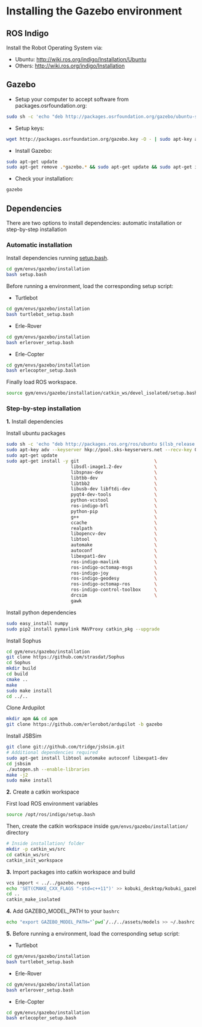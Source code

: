 # Installing the Gazebo environment

## ROS Indigo

Install the Robot Operating System via:

- Ubuntu: http://wiki.ros.org/indigo/Installation/Ubuntu
- Others: http://wiki.ros.org/indigo/Installation 

## Gazebo

- Setup your computer to accept software from packages.osrfoundation.org:

```bash
sudo sh -c 'echo "deb http://packages.osrfoundation.org/gazebo/ubuntu-stable `lsb_release -cs` main" > /etc/apt/sources.list.d/gazebo-stable.list'
```
- Setup keys:

```bash
wget http://packages.osrfoundation.org/gazebo.key -O - | sudo apt-key add -
```
- Install Gazebo:

```bash
sudo apt-get update
sudo apt-get remove .*gazebo.* && sudo apt-get update && sudo apt-get install gazebo7 libgazebo7-dev
```

- Check your installation:

```bash
gazebo
```

## Dependencies

There are two options to install dependencies: automatic installation or step-by-step installation

### Automatic installation

Install dependencies running [setup.bash](installation/setup.bash).

```bash
cd gym/envs/gazebo/installation
bash setup.bash
```
Before running a environment, load the corresponding setup script:

- Turtlebot

```bash
cd gym/envs/gazebo/installation
bash turtlebot_setup.bash
```
- Erle-Rover

```bash
cd gym/envs/gazebo/installation
bash erlerover_setup.bash
```

- Erle-Copter

```bash
cd gym/envs/gazebo/installation
bash erlecopter_setup.bash
```

Finally load ROS workspace.

```bash
source gym/envs/gazebo/installation/catkin_ws/devel_isolated/setup.bash
```
### Step-by-step installation

**1.** Install dependencies

Install ubuntu packages
```bash
sudo sh -c 'echo "deb http://packages.ros.org/ros/ubuntu $(lsb_release -sc) main" > /etc/apt/sources.list.d/ros-latest.list'
sudo apt-key adv --keyserver hkp://pool.sks-keyservers.net --recv-key 0xB01FA116
sudo apt-get update
sudo apt-get install -y git                            \
                        libsdl-image1.2-dev            \
                        libspnav-dev                   \
                        libtbb-dev                     \
                        libtbb2                        \
                        libusb-dev libftdi-dev         \
                        pyqt4-dev-tools                \
                        python-vcstool                 \
                        ros-indigo-bfl                 \
                        python-pip                     \
                        g++                            \
                        ccache                         \
                        realpath                       \
                        libopencv-dev                  \
                        libtool                        \
                        automake                       \
                        autoconf                       \
                        libexpat1-dev                  \
                        ros-indigo-mavlink             \
                        ros-indigo-octomap-msgs        \
                        ros-indigo-joy                 \
                        ros-indigo-geodesy             \
                        ros-indigo-octomap-ros         \
                        ros-indigo-control-toolbox     \
                        drcsim                         \
                        gawk
```

Install python dependencies

```bash
sudo easy_install numpy
sudo pip2 install pymavlink MAVProxy catkin_pkg --upgrade
```

Install Sophus
```bash
cd gym/envs/gazebo/installation
git clone https://github.com/strasdat/Sophus
cd Sophus
mkdir build
cd build
cmake ..
make
sudo make install
cd ../..
```

Clone Ardupilot
```bash
mkdir apm && cd apm
git clone https://github.com/erlerobot/ardupilot -b gazebo
```

Install JSBSim
```bash
git clone git://github.com/tridge/jsbsim.git
# Additional dependencies required
sudo apt-get install libtool automake autoconf libexpat1-dev 
cd jsbsim
./autogen.sh --enable-libraries
make -j2
sudo make install
```

**2.** Create a catkin workspace

First load ROS environment variables
```bash
source /opt/ros/indigo/setup.bash
```
Then, create the catkin workspace inside `gym/envs/gazebo/installation/` directory

```bash
# Inside installation/ folder
mkdir -p catkin_ws/src
cd catkin_ws/src
catkin_init_workspace
```
**3.** Import packages into catkin workspace and build

```bash
vcs import < ../../gazebo.repos
echo 'SET(CMAKE_CXX_FLAGS "-std=c++11")' >> kobuki_desktop/kobuki_gazebo_plugins/CMakeLists.txt
cd ..
catkin_make_isolated
```
**4.** Add GAZEBO_MODEL_PATH to your `bashrc`

```bash
echo "export GAZEBO_MODEL_PATH="`pwd`/../../assets/models >> ~/.bashrc
```

**5.** Before running a environment, load the corresponding setup script:

- Turtlebot

```bash
cd gym/envs/gazebo/installation
bash turtlebot_setup.bash
```
- Erle-Rover

```bash
cd gym/envs/gazebo/installation
bash erlerover_setup.bash
```

- Erle-Copter

```bash
cd gym/envs/gazebo/installation
bash erlecopter_setup.bash
```